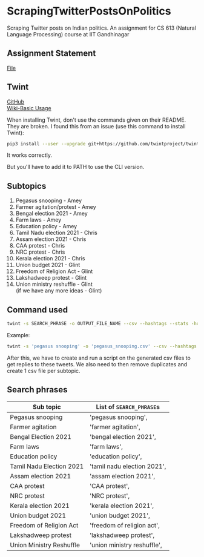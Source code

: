 # ScrapingTwitterPostsOnPolitics
Scraping Twitter posts on Indian politics. An assignment for CS 613 (Natural Language Processing) course at IIT Gandhinagar


## Assignment Statement

[File](https://drive.google.com/file/d/1mAlWNu8RjaaUHk1ZBU0jjvs78WLCW2r4/view)

## Twint

[GitHub](https://github.com/twintproject/twint)     
[Wiki-Basic Usage](https://github.com/twintproject/twint/wiki/Basic-usage)

When installing Twint, don't use the commands given on their README. They are broken. I found this from an issue (use this command to install Twint):

```sh
pip3 install --user --upgrade git+https://github.com/twintproject/twint.git#egg=twint
```
It works correctly.

But you'll have to add it to PATH to use the CLI version.

## Subtopics 

1. Pegasus snooping - Amey
2. Farmer agitation/protest - Amey
3. Bengal election 2021 - Amey
4. Farm laws - Amey
5. Education policy - Amey
6. Tamil Nadu election 2021 - Chris
7. Assam election 2021 - Chris
8. CAA protest - Chris
9. NRC protest - Chris
10. Kerala election 2021 - Chris
11. Union budget 2021 - Glint
12. Freedom of Religion Act - Glint
13. Lakshadweep protest - Glint
14. Union ministry reshuffle - Glint   
(if we have any more ideas - Glint)

## Command used

```sh
twint -s SEARCH_PHRASE -o OUTPUT_FILE_NAME --csv --hashtags --stats -ho 
```

Example:
```sh
twint -s 'pegasus snooping' -o 'pegasus_snooping.csv' --csv --hashtags --stats -ho
```

After this, we have to create and run a script on the generated csv files to get replies to these tweets. We also need to then remove duplicates and create 1 csv file per subtopic.

## Search phrases

| Sub topic                | List of `SEARCH_PHRASE`s |
|--------------------------|--------------------------|
| Pegasus snooping         |'pegasus snooping', |
| Farmer agitation         |'farmer agitation',|
| Bengal Election 2021     |'bengal election 2021',|
| Farm laws                |'farm laws',|
| Education policy         |'education policy',|
| Tamil Nadu Election 2021 |'tamil nadu election 2021',|
| Assam election 2021      |'assam election 2021',|
| CAA protest              |'CAA protest',|
| NRC protest              |'NRC protest',|
| Kerala election 2021     |'kerala election 2021',|
| Union budget 2021        |'union budget 2021',|
| Freedom of Religion Act  |'freedom of religion act',|
| Lakshadweep protest      |'lakshadweep protest',|
| Union Ministry Reshuffle |'union ministry reshuffle',|
